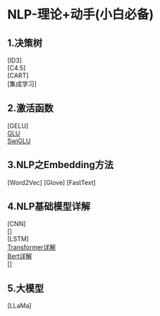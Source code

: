 # NLP-理论+动手(小白必备)
## 1.决策树
[ID3]<br>
[C4.5]<br>
[CART]<br>
[集成学习]<br>
## 2.激活函数
[GELU]<br>
[GLU]()<br>
[SwiGLU](https://zhuanlan.zhihu.com/p/650237644)
## 3.NLP之Embedding方法
[Word2Vec]
[Glove]
[FastText]
## 4.NLP基础模型详解
[CNN]<br>
[]<br>
[LSTM]<br>
[Transformer详解](https://zhuanlan.zhihu.com/p/338817680)<br>
[Bert详解](https://zhuanlan.zhihu.com/p/98855346)<br>
[]
## 5.大模型
[LLaMa]





